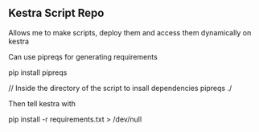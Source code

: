 ## Kestra Script Repo
Allows me to make scripts, deploy them and access them dynamically on kestra


Can use pipreqs for generating requirements

pip install pipreqs

// Inside the directory of the script to insall dependencies
pipreqs ./


Then tell kestra with

pip install -r requirements.txt > /dev/null